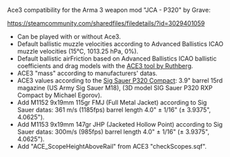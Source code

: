 Ace3 compatibility for the Arma 3 weapon mod "JCA - P320" by Grave:

https://steamcommunity.com/sharedfiles/filedetails/?id=3029401059

- Can be played with or without Ace3.
- Default ballistic muzzle velocities according to Advanced Ballistics ICAO muzzle velocities (15°C, 1013.25 hPa, 0%).
- Default ballistic airFriction based on Advanced Ballistics ICAO ballistic coefficients and drag models with the [ACE3 tool by Ruthberg](https://github.com/acemod/ACE3/blob/master/tools/generate_airfriction_config.py).
- ACE3 "mass" according to manufacturers' datas.
- ACE3 values according to the [Sig Sauer P320 Compact](https://www.sigsauer.com/p320-compact.html): 3.9" barrel 15rd magazine (US Army Sig Sauer M18), (3D model SIG Sauer P320 RXP Compact by Michael Egorov).
- Add M1152 9x19mm 115gr FMJ (Full Metal Jacket) according to Sig Sauer datas: 361 m/s (1185fps) barrel length 4.0" ± 1/16" (± 3.9375", 4.0625").
- Add M1153 9x19mm 147gr JHP (Jacketed Hollow Point) according to Sig Sauer datas: 300m/s (985fps) barrel length 4.0" ± 1/16" (± 3.9375", 4.0625").
- Add "ACE_ScopeHeightAboveRail" from ACE3 "checkScopes.sqf".
